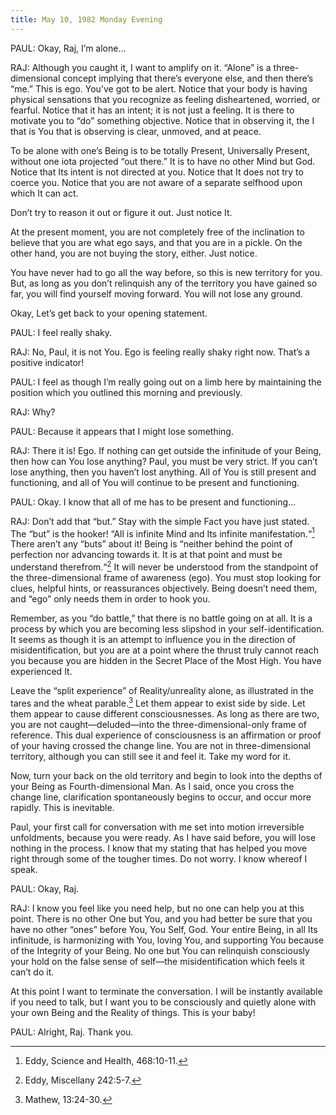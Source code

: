 ```yaml
---
title: May 10, 1982 Monday Evening
---
```


PAUL: Okay, Raj, I’m alone&hellip;

RAJ: Although you caught it, I want to amplify on it. “Alone” is a
three-dimensional concept implying that there’s everyone else, and then there’s
“me.” This is ego. You’ve got to be alert. Notice that your body is having
physical sensations that you recognize as feeling disheartened, worried, or
fearful. Notice that it has an intent; it is not just a feeling. It is there to
motivate you to “do” something objective. Notice that in observing it, the I
that is You that is observing is clear, unmoved, and at peace.

To be alone with one’s Being is to be totally Present, Universally Present,
without one iota projected “out there.” It is to have no other Mind but God.
Notice that Its intent is not directed at you. Notice that It does not try to
coerce you. Notice that you are not aware of a separate selfhood upon which It
can act.

Don’t try to reason it out or figure it out. Just notice It.

At the present moment, you are not completely free of the inclination to
believe that you are what ego says, and that you are in a pickle. On the other
hand, you are not buying the story, either. Just notice.

You have never had to go all the way before, so this is new territory for you.
But, as long as you don’t relinquish any of the territory you have gained so
far, you will find yourself moving forward. You will not lose any ground.

Okay, Let’s get back to your opening statement.

PAUL: I feel really shaky.

RAJ: No, Paul, it is not You. Ego is feeling really shaky right now. That’s a
positive indicator!

PAUL: I feel as though I’m really going out on a limb here by maintaining the
position which you outlined this morning and previously.

RAJ: Why?

PAUL: Because it appears that I might lose something.

RAJ: There it is! Ego. If nothing can get outside the infinitude of your Being,
then how can You lose anything? Paul, you must be very strict. If you can’t
lose anything, then you haven’t lost anything. All of You is still present and
functioning, and all of You will continue to be present and functioning.

PAUL: Okay. I know that all of me has to be present and functioning&hellip;

RAJ: Don’t add that “but.” Stay with the simple Fact you have just stated. The
“but” is the hooker! “All is infinite Mind and Its infinite manifestation.“[^1]
There aren’t any “buts” about it! Being is “neither behind the point of
perfection nor advancing towards it. It is at that point and must be understand
therefrom.“[^2] It will never be understood from the standpoint of the
three-dimensional frame of awareness (ego). You must stop looking for clues,
helpful hints, or reassurances objectively. Being doesn’t need them, and “ego”
only needs them in order to hook you.

Remember, as you “do battle,” that there is no battle going on at all. It is a
process by which you are becoming less slipshod in your self-identification. It
seems as though it is an attempt to influence you in the direction of
misidentification, but you are at a point where the thrust truly cannot reach
you because you are hidden in the Secret Place of the Most High. You have
experienced It.

Leave the “split experience” of Reality/unreality alone, as illustrated in the
tares and the wheat parable.[^3] Let them appear to exist side by side. Let them
appear to cause different consciousnesses. As long as there are two, you are
not caught—deluded—into the three-dimensional-only frame of reference. This
dual experience of consciousness is an affirmation or proof of your having
crossed the change line. You are not in three-dimensional territory, although
you can still see it and feel it. Take my word for it.

Now, turn your back on the old territory and begin to look into the depths of
your Being as Fourth-dimensional Man. As I said, once you cross the change
line, clarification spontaneously begins to occur, and occur more rapidly. This
is inevitable.

Paul, your first call for conversation with me set into motion irreversible
unfoldments, because you were ready. As I have said before, you will lose
nothing in the process. I know that my stating that has helped you move right
through some of the tougher times. Do not worry. I know whereof I speak.

PAUL: Okay, Raj.

RAJ: I know you feel like you need help, but no one can help you at this point.
There is no other One but You, and you had better be sure that you have no
other “ones” before You, You Self, God. Your entire Being, in all Its
infinitude, is harmonizing with You, loving You, and supporting You because of
the Integrity of your Being. No one but You can relinquish consciously your
hold on the false sense of self—the misidentification which feels it can’t do
it.

At this point I want to terminate the conversation. I will be instantly
available if you need to talk, but I want you to be consciously and quietly
alone with your own Being and the Reality of things. This is your baby!

PAUL: Alright, Raj. Thank you.

[^1]: Eddy, Science and Health, 468:10-11.  
[^2]: Eddy, Miscellany 242:5-7.  
[^3]: Mathew, 13:24-30.


